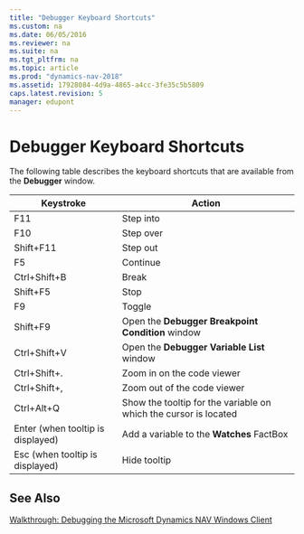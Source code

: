 ```yaml
---
title: "Debugger Keyboard Shortcuts"
ms.custom: na
ms.date: 06/05/2016
ms.reviewer: na
ms.suite: na
ms.tgt_pltfrm: na
ms.topic: article
ms.prod: "dynamics-nav-2018"
ms.assetid: 17928084-4d9a-4865-a4cc-3fe35c5b5809
caps.latest.revision: 5
manager: edupont
---
```

# Debugger Keyboard Shortcuts
The following table describes the keyboard shortcuts that are available from the **Debugger** window.  

|Keystroke|Action|  
|---------------|------------|  
|F11|Step into|  
|F10|Step over|  
|Shift+F11|Step out|  
|F5|Continue|  
|Ctrl+Shift+B|Break|  
|Shift+F5|Stop|  
|F9|Toggle|  
|Shift+F9|Open the **Debugger Breakpoint Condition** window|  
|Ctrl+Shift+V|Open the **Debugger Variable List** window|  
|Ctrl+Shift+.|Zoom in on the code viewer|  
|Ctrl+Shift+,|Zoom out of the code viewer|  
|Ctrl+Alt+Q|Show the tooltip for the variable on which the cursor is located|  
|Enter \(when tooltip is displayed\)|Add a variable to the **Watches** FactBox|  
|Esc \(when tooltip is displayed\)|Hide tooltip|  

## See Also  
 [Walkthrough: Debugging the Microsoft Dynamics NAV Windows Client](Walkthrough--Debugging-the-Microsoft-Dynamics-NAV-Windows-Client.md)

